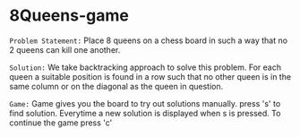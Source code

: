 # 8Queens-game

`Problem Statement:`
      Place 8 queens on a chess board in such a way that no 2 queens can kill one another.
      
`Solution:`
      We take backtracking approach to solve this problem. For each queen a suitable position is found in a row such that no other queen is in the same column or on the diagonal as the queen in question.
      
`Game:`
      Game gives you the board to try out solutions manually.
      press 's' to find solution.
      Everytime a new solution is displayed when s is pressed.
      To continue the game press 'c'
